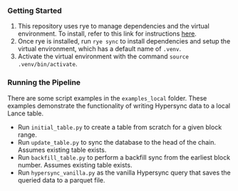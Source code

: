 ### Getting Started
1. This repository uses rye to manage dependencies and the virtual environment. To install, refer to this link for instructions [here](https://rye-up.com/guide/installation/). 
2. Once rye is installed, run `rye sync` to install dependencies and setup the virtual environment, which has a default name of `.venv`. 
3. Activate the virtual environment with the command `source .venv/bin/activate`.

### Running the Pipeline
There are some script examples in the `examples_local` folder. These examples demonstrate the functionality of writing Hypersync data to a local Lance table. 

* Run `initial_table.py` to create a table from scratch for a given block range. 
* Run `update_table.py` to sync the database to the head of the chain. Assumes existing table exists.
* Run `backfill_table.py` to perform a backfill sync from the earliest block number. Assumes existing table exists.
* Run `hypersync_vanilla.py` as the vanilla Hypersync query that saves the queried data to a parquet file. 